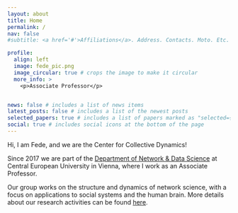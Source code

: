 ```yaml
---
layout: about
title: Home
permalink: /
nav: false
#subtitle: <a href='#'>Affiliations</a>. Address. Contacts. Moto. Etc.

profile:
  align: left
  image: fede_pic.png
  image_circular: true # crops the image to make it circular
  more_info: >
    <p>Associate Professor</p>


news: false # includes a list of news items
latest_posts: false # includes a list of the newest posts
selected_papers: true # includes a list of papers marked as "selected={true}"
social: true # includes social icons at the bottom of the page
---
```



Hi, I am Fede, and we are the Center for Collective Dynamics!

Since 2017 we are part of the [Department of Network & Data Science](https://networkdatascience.ceu.edu/) at Central European University in Vienna, where I work as an Associate Professor.

Our group works on the structure and dynamics of network science, with a focus on applications to social systems and the human brain. More details about our research activities can be found [here](https://fedebattiston.github.io/projects/).